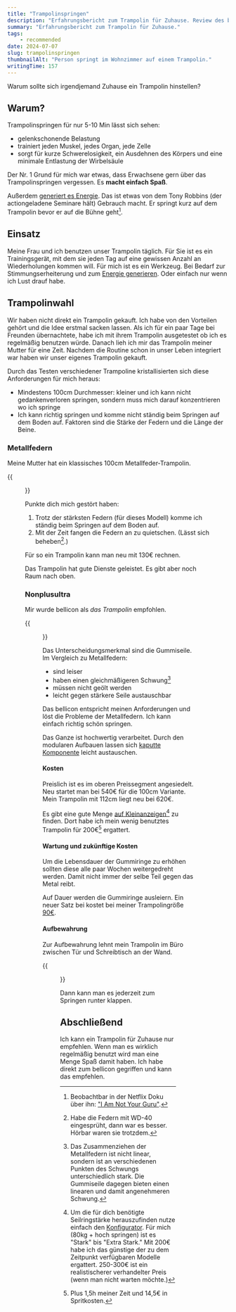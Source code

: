 ```yaml
---
title: "Trampolinspringen"
description: "Erfahrungsbericht zum Trampolin für Zuhause. Review des bellicon Trampolines."
summary: "Erfahrungsbericht zum Trampolin für Zuhause."
tags:
    - recommended
date: 2024-07-07
slug: trampolinspringen
thumbnailAlt: "Person springt im Wohnzimmer auf einem Trampolin."
writingTime: 157
---
```


Warum sollte sich irgendjemand Zuhause ein Trampolin hinstellen?

## Warum?

Trampolinspringen für nur 5-10 Min lässt sich sehen:

- gelenkschonende Belastung
- trainiert jeden Muskel, jedes Organ, jede Zelle
- sorgt für kurze Schwerelosigkeit, ein Ausdehnen des Körpers und eine
minimale Entlastung der Wirbelsäule

Der Nr. 1 Grund für mich war etwas, dass Erwachsene gern über das
Trampolinspringen vergessen.
Es **macht einfach Spaß**.

Außerdem [generiert es Energie](essay/power-plant).
Das ist etwas von dem Tony Robbins (der actiongeladene Seminare hält) Gebrauch macht.
Er springt kurz auf dem Trampolin bevor er auf die Bühne geht[^guru].

[^guru]: Beobachtbar in der Netflix Doku über ihn: ["I Am Not Your Guru"](https://www.imdb.com/title/tt5151716).

## Einsatz

Meine Frau und ich benutzen unser Trampolin täglich.
Für Sie ist es ein Trainingsgerät, mit dem sie jeden Tag auf eine gewissen
Anzahl an Wiederholungen kommen will.
Für mich ist es ein Werkzeug.
Bei Bedarf zur Stimmungserheiterung und zum [Energie generieren](essay/power-plant).
Oder einfach nur wenn ich Lust drauf habe.

## Trampolinwahl

Wir haben nicht direkt ein Trampolin gekauft.
Ich habe von den Vorteilen gehört und die Idee erstmal sacken lassen.
Als ich für ein paar Tage bei Freunden übernachtete, habe ich mit ihrem
Trampolin ausgetestet ob ich es regelmäßig benutzen würde.
Danach lieh ich mir das Trampolin meiner Mutter für eine Zeit.
Nachdem die Routine schon in unser Leben integriert war haben wir unser
eigenes Trampolin gekauft.

Durch das Testen verschiedener Trampoline kristallisierten sich diese
Anforderungen für mich heraus:
- Mindestens 100cm Durchmesser:
  kleiner und ich kann nicht gedankenverloren springen, sondern muss
  mich darauf konzentrieren wo ich springe
- Ich kann richtig springen und komme nicht ständig beim Springen auf dem
  Boden auf. Faktoren sind die Stärke der Federn und die Länge der Beine.

### Metallfedern

Meine Mutter hat ein klassisches 100cm Metallfeder-Trampolin.

{{<figure src="./metallfedern.de.jpg" class="w-9/12" alt="Trampolin mit Metallfedern">}}

Punkte dich mich gestört haben:
1. Trotz der stärksten Federn (für dieses Modell) komme ich ständig beim
Springen auf dem Boden auf.
2. Mit der Zeit fangen die Federn an zu quietschen.
(Lässt sich beheben[^wd40].)
[^wd40]: Habe die Federn mit WD-40 eingesprüht, dann war es besser. Hörbar waren sie trotzdem.

Für so ein Trampolin kann man neu mit 130€ rechnen.

Das Trampolin hat gute Dienste geleistet.
Es gibt aber noch Raum nach oben.

### Nonplusultra

Mir wurde bellicon als _das Trampolin_ empfohlen.

{{<figure src="./bellicon.de.jpg" class="w-9/12" alt="Bellicon Trampolin" caption="Mein Yin-Yang bellicon">}}

Das Unterscheidungsmerkmal sind die Gummiseile.
Im Vergleich zu Metallfedern:
- sind leiser
- haben einen gleichmäßigeren Schwung[^schwung]
- müssen nicht geölt werden
- leicht gegen stärkere Seile austauschbar

Das bellicon entspricht meinen Anforderungen und löst die Probleme der
Metallfedern.
Ich kann einfach richtig schön springen.

Das Ganze ist hochwertig verarbeitet.
Durch den modularen Aufbauen lassen sich [kaputte Komponente](https://www.bellicon.com/de-eu/produkt/bungees) leicht
austauschen.

#### Kosten

Preislich ist es im oberen Preissegment angesiedelt.
Neu startet man bei 540€ für die 100cm Variante.
Mein Trampolin mit 112cm liegt neu bei 620€.

Es gibt eine gute Menge [auf Kleinanzeigen](guide/kleinanzeigen-kauf)[^konfigurator] zu finden.
Dort habe ich mein wenig benutztes Trampolin für 200€[^fahrt] ergattert.

[^konfigurator]: Um die für dich benötigte Seilringstärke herauszufinden
nutze einfach den [Konfigurator](https://www.bellicon.com/de-eu/konfigurator).
Für mich (80kg + hoch springen) ist es "Stark" bis "Extra Stark."
Mit 200€ habe ich das günstige der zu dem Zeitpunkt verfügbaren Modelle
ergattert.
250-300€ ist ein realistischerer verhandelter Preis (wenn man nicht warten
möchte.)
[^fahrt]: Plus 1,5h meiner Zeit und 14,5€ in Spritkosten.
[^schwung]: Das Zusammenziehen der Metallfedern ist nicht linear, sondern
    ist an verschiedenen Punkten des Schwungs unterschiedlich stark.
    Die Gummiseile dagegen bieten einen linearen und damit angenehmeren
    Schwung.

#### Wartung und zukünftige Kosten

Um die Lebensdauer der Gummiringe zu erhöhen sollten diese alle paar Wochen
weitergedreht werden.
Damit nicht immer der selbe Teil gegen das Metal reibt.

Auf Dauer werden die Gummiringe ausleiern.
Ein neuer Satz bei kostet bei meiner Trampolingröße [90€](https://www.bellicon.com/de-eu/produkt/bungees).

#### Aufbewahrung

Zur Aufbewahrung lehnt mein Trampolin im Büro zwischen Tür und Schreibtisch
an der Wand.

{{<figure src="./aufbewahrung.de.jpg" class="w-6/12" alt="Trampolin lehnt an der Wand zwischen Schreibtisch und Tür">}}

Dann kann man es jederzeit zum Springen runter klappen.

## Abschließend

Ich kann ein Trampolin für Zuhause nur empfehlen.
Wenn man es wirklich regelmäßig benutzt wird man eine Menge Spaß damit
haben.
Ich habe direkt zum bellicon gegriffen und kann das empfehlen.
